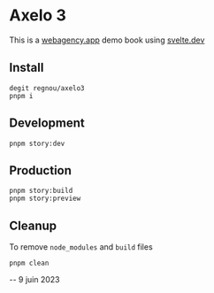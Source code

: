 # Axelo 3

This is a [webagency.app](https://www.webagency.app) demo book using [svelte.dev](https://svelte.dev)

## Install

```
degit regnou/axelo3
pnpm i
```

## Development

```
pnpm story:dev
```

## Production

```
pnpm story:build
pnpm story:preview
```

## Cleanup

To remove `node_modules` and `build` files

```
pnpm clean
```

-- 9 juin 2023
